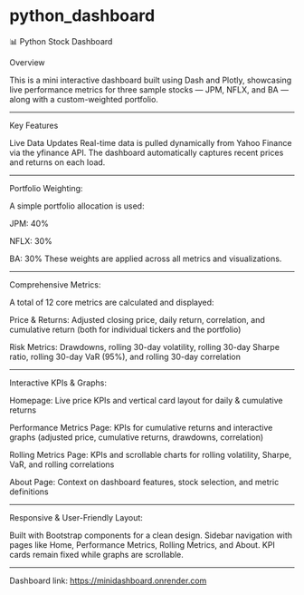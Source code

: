 # python_dashboard

📊 Python Stock Dashboard

Overview

This is a mini interactive dashboard built using Dash and Plotly, showcasing live performance metrics for three sample stocks — JPM, NFLX, and BA — along with a custom-weighted portfolio.


---

Key Features

Live Data Updates
Real-time data is pulled dynamically from Yahoo Finance via the yfinance API. The dashboard automatically captures recent prices and returns on each load.

---

Portfolio Weighting:

A simple portfolio allocation is used:

JPM: 40%

NFLX: 30%

BA: 30%
These weights are applied across all metrics and visualizations.

---


Comprehensive Metrics:


A total of 12 core metrics are calculated and displayed:

Price & Returns: Adjusted closing price, daily return, correlation, and cumulative return (both for individual tickers and the portfolio)

Risk Metrics: Drawdowns, rolling 30-day volatility, rolling 30-day Sharpe ratio, rolling 30-day VaR (95%), and rolling 30-day correlation

---



Interactive KPIs & Graphs:



Homepage: Live price KPIs and vertical card layout for daily & cumulative returns

Performance Metrics Page: KPIs for cumulative returns and interactive graphs (adjusted price, cumulative returns, drawdowns, correlation)

Rolling Metrics Page: KPIs and scrollable charts for rolling volatility, Sharpe, VaR, and rolling correlations

About Page: Context on dashboard features, stock selection, and metric definitions


---


Responsive & User-Friendly Layout:


Built with Bootstrap components for a clean design.
Sidebar navigation with pages like Home, Performance Metrics, Rolling Metrics, and About.
KPI cards remain fixed while graphs are scrollable.


---


Dashboard link: https://minidashboard.onrender.com
